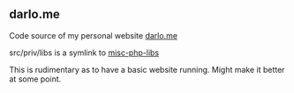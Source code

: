 ## darlo.me

Code source of my personal website [darlo.me](https://darlo.me/)

src/priv/libs is a symlink to [misc-php-libs](https://github.com/darlo-me/misc-php-libs)

This is rudimentary as to have a basic website running. Might make it better at some point.
